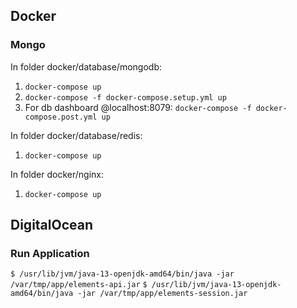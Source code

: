 ## Docker

### Mongo

In folder docker/database/mongodb:
 1. `docker-compose up`
 2. `docker-compose -f docker-compose.setup.yml up`
 3. For db dashboard @localhost:8079: `docker-compose -f docker-compose.post.yml up`

In folder docker/database/redis:
 1. `docker-compose up`

In folder docker/nginx:
 1. `docker-compose up`

## DigitalOcean

### Run Application

`$ /usr/lib/jvm/java-13-openjdk-amd64/bin/java -jar /var/tmp/app/elements-api.jar`
`$ /usr/lib/jvm/java-13-openjdk-amd64/bin/java -jar /var/tmp/app/elements-session.jar`
